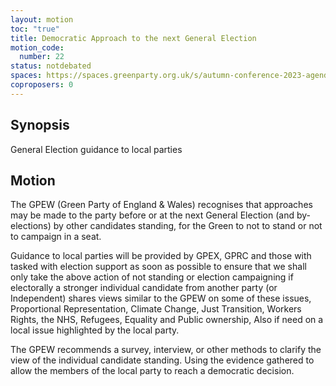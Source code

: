 ```yaml
---
layout: motion
toc: "true"
title: Democratic Approach to the next General Election
motion_code:
  number: 22
status: notdebated
spaces: https://spaces.greenparty.org.uk/s/autumn-conference-2023-agenda-forum/post/post/view?id=10975
coproposers: 0
---
```

## Synopsis

General Election guidance to local parties

## Motion

The GPEW (Green Party of England & Wales) recognises that approaches may be made to the party before or at the next General Election (and by-elections) by other candidates standing, for the Green to not to stand or not to campaign in a seat.

Guidance to local parties will be provided by GPEX, GPRC and those with tasked with election support as soon as possible to ensure that we shall only take the above action of not standing or election campaigning if electorally a stronger individual candidate from another party (or Independent) shares views similar to the GPEW on some of these issues, Proportional Representation, Climate Change, Just Transition, Workers Rights, the NHS, Refugees, Equality and Public ownership, Also if need on a local issue highlighted by the local party.

The GPEW recommends a survey, interview, or other methods to clarify the view of the individual candidate standing. Using the evidence gathered to allow the members of the local party to reach a democratic decision.